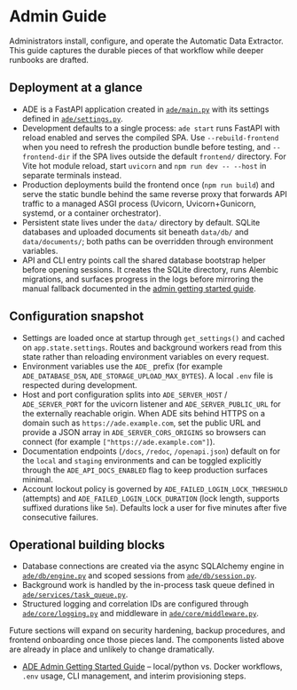 # Admin Guide

Administrators install, configure, and operate the Automatic Data Extractor. This guide captures the durable pieces of that workflow while deeper runbooks are drafted.

## Deployment at a glance
- ADE is a FastAPI application created in [`ade/main.py`](../../ade/main.py) with its settings defined in [`ade/settings.py`](../../ade/settings.py).
- Development defaults to a single process: `ade start` runs FastAPI with reload enabled and serves the compiled SPA. Use `--rebuild-frontend` when you need to refresh the production bundle before testing, and `--frontend-dir` if the SPA lives outside the default `frontend/` directory. For Vite hot module reload, start `uvicorn` and `npm run dev -- --host` in separate terminals instead.
- Production deployments build the frontend once (`npm run build`) and serve the static bundle behind the same reverse proxy that forwards API traffic to a managed ASGI process (Uvicorn, Uvicorn+Gunicorn, systemd, or a container orchestrator).
- Persistent state lives under the `data/` directory by default. SQLite databases and uploaded documents sit beneath `data/db/` and `data/documents/`; both paths can be overridden through environment variables.
- API and CLI entry points call the shared database bootstrap helper before opening sessions. It creates the SQLite directory, runs Alembic migrations, and surfaces progress in the logs before mirroring the manual fallback documented in the [admin getting started guide](getting_started.md#manual-migrations-and-recovery).

## Configuration snapshot
- Settings are loaded once at startup through `get_settings()` and cached on `app.state.settings`. Routes and background workers read from this state rather than reloading environment variables on every request.
- Environment variables use the `ADE_` prefix (for example `ADE_DATABASE_DSN`, `ADE_STORAGE_UPLOAD_MAX_BYTES`). A local `.env` file is respected during development.
- Host and port configuration splits into `ADE_SERVER_HOST` / `ADE_SERVER_PORT` for the uvicorn listener and `ADE_SERVER_PUBLIC_URL` for the externally reachable origin. When ADE sits behind HTTPS on a domain such as `https://ade.example.com`, set the public URL and provide a JSON array in `ADE_SERVER_CORS_ORIGINS` so browsers can connect (for example `["https://ade.example.com"]`).
- Documentation endpoints (`/docs`, `/redoc`, `/openapi.json`) default on for the `local` and `staging` environments and can be
  toggled explicitly through the `ADE_API_DOCS_ENABLED` flag to keep production surfaces minimal.
- Account lockout policy is governed by `ADE_FAILED_LOGIN_LOCK_THRESHOLD` (attempts) and
  `ADE_FAILED_LOGIN_LOCK_DURATION` (lock length, supports suffixed durations like `5m`). Defaults lock a user for
  five minutes after five consecutive failures.

## Operational building blocks
- Database connections are created via the async SQLAlchemy engine in [`ade/db/engine.py`](../../ade/db/engine.py) and scoped sessions from [`ade/db/session.py`](../../ade/db/session.py).
- Background work is handled by the in-process task queue defined in [`ade/services/task_queue.py`](../../ade/services/task_queue.py).
- Structured logging and correlation IDs are configured through [`ade/core/logging.py`](../../ade/core/logging.py) and middleware in [`ade/core/middleware.py`](../../ade/core/middleware.py).

Future sections will expand on security hardening, backup procedures, and frontend onboarding once those pieces land. The components listed above are already in place and unlikely to change dramatically.

- [ADE Admin Getting Started Guide](getting_started.md) – local/python vs. Docker workflows, `.env` usage, CLI management, and interim provisioning steps.

